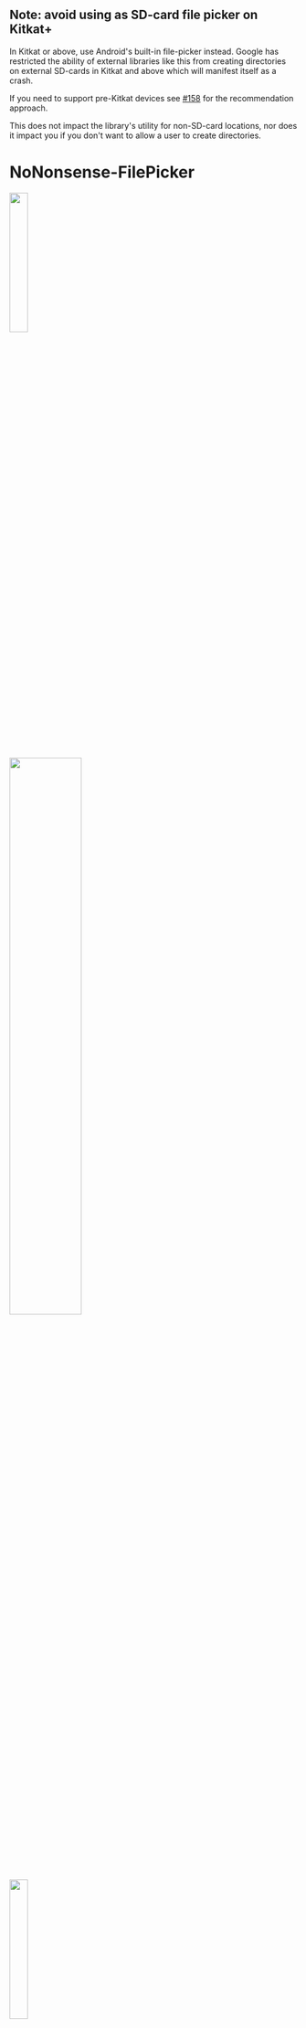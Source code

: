 ## Note: avoid using as SD-card file picker on Kitkat+

In Kitkat or above, use Android's built-in file-picker instead. Google has restricted the ability of external libraries like this from creating directories on external SD-cards in Kitkat and above which will manifest itself as a crash.

If you need to support pre-Kitkat devices see [#158](https://github.com/spacecowboy/NoNonsense-FilePicker/issues/158#issuecomment-353896387) for the recommendation approach.

This does not impact the library's utility for non-SD-card locations, nor does it impact you if you don't want to allow a user to create directories.

# NoNonsense-FilePicker

<p>
<img src="https://github.com/spacecowboy/NoNonsense-FilePicker/blob/master/screenshots/Nexus6-picker-dark.png?raw=true"
width="25%"/>

<img src="https://github.com/spacecowboy/NoNonsense-FilePicker/blob/master/screenshots/Nexus10-picker-dark.png?raw=true"
width="50%"/>
</p>

<p>
<img src="https://github.com/spacecowboy/NoNonsense-FilePicker/blob/master/screenshots/Nexus6-picker-light.png?raw=true"
width="25%"/>

<img src="https://github.com/spacecowboy/NoNonsense-FilePicker/blob/master/screenshots/Nexus10-picker-light.png?raw=true"
width="50%"/>
</p>

-   Extendable for sources other than SD-card (Dropbox, FTP, Drive, etc)
-   Can select multiple items
-   Select directories or files, or both
-   Create new directories in the picker
-   Material theme with AppCompat

## Yet another file picker library?

I needed a file picker that had two primary properties:

1.  Easy to extend: I needed a file picker that would work for normal
    files on the SD-card, and also for using the Dropbox API.
2.  Able to create a directory in the picker.

This project has both of those qualities. As a bonus, it also scales
nicely to work on any phone or tablet. The core is placed in abstract
classes, so it is fairly easy to extend the picker to create
your own.

The library includes an implementation that allows the user to pick
files from the SD-card. But the picker could easily be extended to get
its file listings from another source, such as Dropbox, FTP, SSH and
so on. The sample app includes implementations which browses your
Dropbox and a Linux mirror FTP-server.

By inheriting from an Activity, the picker is able to be rendered as
full screen on small screens and as a dialog on large screens. It does
this through the theme system, so it is very important for the
activity to use a correctly configured theme.

## How to include in your project (with Gradle)

Just add the dependency to your *build.gradle*:

```groovy
repositories {
    maven { url "https://jitpack.io" }
}

dependencies {
    implementation 'com.github.alexbayker:NoNonsense-FilePicker:5.0.3'
}
```


## How to use the included SD-card picker:

### Include permission in your manifest

```xml
<uses-permission android:name="android.permission.WRITE_EXTERNAL_STORAGE" />
```

### Include a provider element

Due to changes in Android 6.0 Marshmallow, bare File URIs can no
longer be returned in a safe way. This change requires you to add an
entry to your manifest to use the included FilePickerFragment:

**NOTE: the authority of this provider is hard-coded in the bundled FilePickerFragment. If you have an existing content provider in your app with the same authority you will have a conflict. You'll either have to rename your existing authority or extend FilePickerFragment and override which authority is used.**

```xml
    <provider
        android:name="androidx.core.content.FileProvider"
        android:authorities="${applicationId}.provider"
        android:exported="false"
        android:grantUriPermissions="true">
        <meta-data
            android:name="android.support.FILE_PROVIDER_PATHS"
            android:resource="@xml/nnf_provider_paths" />
    </provider>
```

### Include the file picker activity

The intent filter is optional depending on your use case. Note that
the theme set in the manifest is important.

```xml
    <activity
       android:name="com.nononsenseapps.filepicker.FilePickerActivity"
       android:label="@string/app_name"
       android:theme="@style/FilePickerTheme">
       <intent-filter>
          <action android:name="android.intent.action.GET_CONTENT" />
          <category android:name="android.intent.category.DEFAULT" />
       </intent-filter>
    </activity>
```

### Configure the theme

You must **set the theme** on the activity, but you can configure it to
match your existing application theme. You can also name it whatever
you like..

```xml
    <!-- You can also inherit from NNF_BaseTheme.Light -->
    <style name="FilePickerTheme" parent="NNF_BaseTheme">
        <!-- Set these to match your theme -->
        <item name="colorPrimary">@color/primary</item>
        <item name="colorPrimaryDark">@color/primary_dark</item>
        <item name="colorAccent">@color/accent</item>

        <!-- Setting a divider is entirely optional -->
        <item name="nnf_list_item_divider">?android:attr/listDivider</item>

        <!-- Need to set this also to style create folder dialog -->
        <item name="alertDialogTheme">@style/FilePickerAlertDialogTheme</item>

        <!-- If you want to set a specific toolbar theme, do it here -->
        <!-- <item name="nnf_toolbarTheme">@style/ThemeOverlay.AppCompat.Dark.ActionBar</item> -->
    </style>

    <style name="FilePickerAlertDialogTheme" parent="Theme.AppCompat.Dialog.Alert">
        <item name="colorPrimary">@color/primary</item>
        <item name="colorPrimaryDark">@color/primary_dark</item>
        <item name="colorAccent">@color/accent</item>
    </style>
```
### Registering the activity result

You must register an ActivityResult to be launched.
Replace the generic name with a name appropriate to your usage.

```java
ActivityResultLauncher<Intent> genericLauncher =
            registerForActivityResult(new ActivityResultContracts.StartActivityForResult(),
                this::genericFunctionResult);
```

### Starting the picker in your app

```java
    // This always works
    Intent i = new Intent(context, FilePickerActivity.class);
    // This works if you defined the intent filter
    // Intent i = new Intent(Intent.ACTION_GET_CONTENT);

    // Set these depending on your use case. These are the defaults.
    i.putExtra(FilePickerActivity.EXTRA_ALLOW_MULTIPLE, false);
    i.putExtra(FilePickerActivity.EXTRA_ALLOW_CREATE_DIR, false);
    i.putExtra(FilePickerActivity.EXTRA_MODE, FilePickerActivity.MODE_FILE);

    // Configure initial directory by specifying a String.
    // You could specify a String like "/storage/emulated/0/", but that can
    // dangerous. Always use Android's API calls to get paths to the SD-card or
    // internal memory.
    i.putExtra(FilePickerActivity.EXTRA_START_PATH, Environment.getExternalStorageDirectory().getPath());

    genericNameLauncher.launch(i);
```

### Handling the result

You can use the included utility method to parse the activity result.
Replace the generic name with a name appropriate to your usage.

```java
private void genericFunctionResult(final ActivityResult result) {
    if (result.getResultCode() == Activity.RESULT_OK && result.getData() != null) {
        // Use the provided utility method to parse the result
        List<Uri> files = Utils.getSelectedFilesFromResult(result.getData());
        for (Uri uri: files) {
            File file = Utils.getFileForUri(uri);
            // Do something with the result...
        }
    }
}
```

## Want to customize further?

See some examples in the [Wiki](http://spacecowboy.github.io/NoNonsense-FilePicker/)

See the sample project for examples on dark and light themes, and
implementations using Dropbox and FTP.

## Not using Gradle yet?

Time to start! To convert your current Eclipse project, have a look at
my brief explanation:
<http://cowboyprogrammer.org/convert-to-android-studio-and-gradle-today/>

## Changelog

See [CHANGELOG](https://github.com/spacecowboy/NoNonsense-FilePicker/blob/master/CHANGELOG.md)
